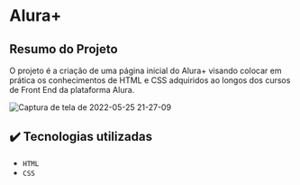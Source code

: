 # Alura+

## Resumo do Projeto
O projeto é a criação de uma página inicial do Alura+ visando colocar em prática os conhecimentos de HTML e CSS adquiridos ao longos dos cursos de Front End da plataforma Alura.



![Captura de tela de 2022-05-25 21-27-09](https://user-images.githubusercontent.com/26911388/170391699-43ff45bb-e569-47ed-b086-b87cd9870440.png)

## ✔️ Tecnologias utilizadas

- ``HTML``
- ``CSS``
